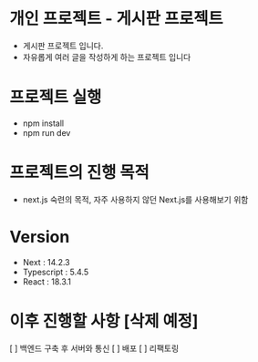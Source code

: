 # 개인 프로젝트 - 게시판 프로젝트
- 게시판 프로젝트 입니다.
- 자유롭게 여러 글을 작성하게 하는 프로젝트 입니다

# 프로젝트 실행
- npm install
- npm run dev

# 프로젝트의 진행 목적
-  next.js 숙련의 목적, 자주 사용하지 않던 Next.js를 사용해보기 위함

# Version
- Next : 14.2.3
- Typescript : 5.4.5
- React : 18.3.1

# 이후 진행할 사항 [삭제 예정]
[ ] 백엔드 구축 후 서버와 통신
[ ] 배포
[ ] 리팩토링